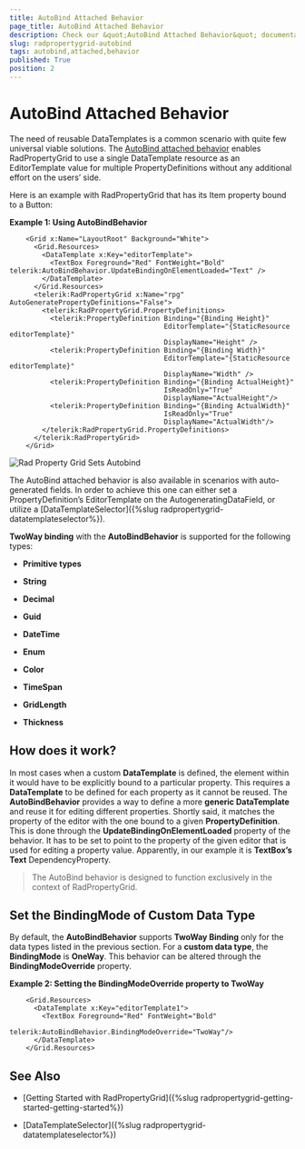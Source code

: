 ```yaml
---
title: AutoBind Attached Behavior
page_title: AutoBind Attached Behavior
description: Check our &quot;AutoBind Attached Behavior&quot; documentation article for the RadPropertyGrid {{ site.framework_name }} control.
slug: radpropertygrid-autobind
tags: autobind,attached,behavior
published: True
position: 2
---
```


# AutoBind Attached Behavior

The need of reusable DataTemplates is a common scenario with quite few universal viable solutions. The [AutoBind attached behavior](https://docs.telerik.com/devtools/wpf/api/telerik.windows.controls.data.propertygrid.autobindbehavior) enables RadPropertyGrid to use a single DataTemplate resource as an EditorTemplate value for multiple PropertyDefinitions without any additional effort on the users’ side.

Here is an example with RadPropertyGrid that has its Item property bound to a Button:

__Example 1: Using AutoBindBehavior__

```XAML
	<Grid x:Name="LayoutRoot" Background="White">
	  <Grid.Resources>
	    <DataTemplate x:Key="editorTemplate">
	      <TextBox Foreground="Red" FontWeight="Bold" telerik:AutoBindBehavior.UpdateBindingOnElementLoaded="Text" />
	    </DataTemplate>
	  </Grid.Resources>
	  <telerik:RadPropertyGrid x:Name="rpg" AutoGeneratePropertyDefinitions="False">
	    <telerik:RadPropertyGrid.PropertyDefinitions>
	      <telerik:PropertyDefinition Binding="{Binding Height}"
	                                  EditorTemplate="{StaticResource editorTemplate}"
	                                  DisplayName="Height" />
	      <telerik:PropertyDefinition Binding="{Binding Width}"
	                                  EditorTemplate="{StaticResource editorTemplate}"
	                                  DisplayName="Width" />
	      <telerik:PropertyDefinition Binding="{Binding ActualHeight}"
	                                  IsReadOnly="True"
	                                  DisplayName="ActualHeight"/>
	      <telerik:PropertyDefinition Binding="{Binding ActualWidth}"
	                                  IsReadOnly="True"
	                                  DisplayName="ActualWidth"/>
	    </telerik:RadPropertyGrid.PropertyDefinitions>
	  </telerik:RadPropertyGrid>
	</Grid>
```

![Rad Property Grid Sets Autobind](images/RadPropertyGrid_Sets_Autobind.png)

The AutoBind attached behavior is also available in scenarios with auto-generated fields. In order to achieve this one can either set a PropertyDefinition’s EditorTemplate on the AutogeneratingDataField, or utilize a [DataTemplateSelector]({%slug radpropertygrid-datatemplateselector%}).

__TwoWay binding__ with the __AutoBindBehavior__ is supported for the following types:
        

* __Primitive types__
            

* __String__
            

* __Decimal__
            

* __Guid__
            

* __DateTime__
            

* __Enum__
            

* __Color__
            

* __TimeSpan__

* __GridLength__

* __Thickness__
            

## How does it work?

In most cases when a custom __DataTemplate__ is defined, the element within it would have to be explicitly bound to a particular property. This requires a __DataTemplate__ to be defined for each property as it cannot be reused. The __AutoBindBehavior__ provides a way to define a more __generic DataTemplate__ and reuse it for editing different properties. Shortly said, it matches the property of the editor with the one bound to a given __PropertyDefinition__. This is done through the __UpdateBindingOnElementLoaded__ property of the behavior. It has to be set to point to the property of the given editor that is used for editing a property value. Apparently, in our example it is __TextBox’s Text__ DependencyProperty.

>The AutoBind behavior is designed to function exclusively in the context of RadPropertyGrid.
          
## Set the BindingMode of Custom Data Type

By default, the __AutoBindBehavior__ supports __TwoWay Binding__ only for the data types listed in the previous section. For a __custom data type__, the __BindingMode__ is __OneWay__. This behavior can be altered through the __BindingModeOverride__ property. 

__Example 2: Setting the BindingModeOverride property to TwoWay__

```XAML
	<Grid.Resources>
	  <DataTemplate x:Key="editorTemplate1">
	    <TextBox Foreground="Red" FontWeight="Bold"
	             telerik:AutoBindBehavior.BindingModeOverride="TwoWay"/>
	  </DataTemplate>
	</Grid.Resources>
```

## See Also

 * [Getting Started with RadPropertyGrid]({%slug radpropertygrid-getting-started-getting-started%})

 * [DataTemplateSelector]({%slug radpropertygrid-datatemplateselector%})
